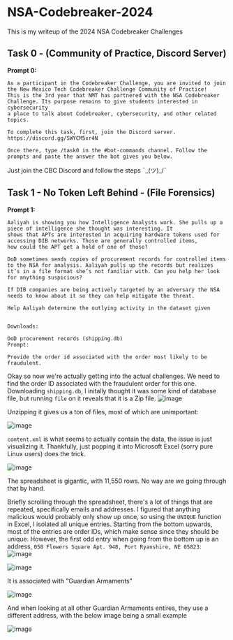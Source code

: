 # NSA-Codebreaker-2024

This is my writeup of the 2024 NSA Codebreaker Challenges

## Task 0 - (Community of Practice, Discord Server)

**Prompt 0:**

```
As a participant in the Codebreaker Challenge, you are invited to join the New Mexico Tech Codebreaker Challenge Community of Practice!
This is the 3rd year that NMT has partnered with the NSA Codebreaker Challenge. Its purpose remains to give students interested in cybersecurity
a place to talk about Codebreaker, cybersecurity, and other related topics.

To complete this task, first, join the Discord server. https://discord.gg/SWYCM5xr4N

Once there, type /task0 in the #bot-commands channel. Follow the prompts and paste the answer the bot gives you below.
```

Just join the CBC Discord and follow the steps ¯\_(ツ)_/¯

## Task 1 - No Token Left Behind - (File Forensics)

**Prompt 1:**

```
Aaliyah is showing you how Intelligence Analysts work. She pulls up a piece of intelligence she thought was interesting. It
shows that APTs are interested in acquiring hardware tokens used for accessing DIB networks. Those are generally controlled items,
how could the APT get a hold of one of those?

DoD sometimes sends copies of procurement records for controlled items to the NSA for analysis. Aaliyah pulls up the records but realizes
it’s in a file format she’s not familiar with. Can you help her look for anything suspicious?

If DIB companies are being actively targeted by an adversary the NSA needs to know about it so they can help mitigate the threat.

Help Aaliyah determine the outlying activity in the dataset given


Downloads:

DoD procurement records (shipping.db)
Prompt:

Provide the order id associated with the order most likely to be fraudulent.
```

Okay so now we're actually getting into the actual challenges. We need to find the order ID associated with the fraudulent order for this one. Downloading `shipping.db`, I initally thought it was some kind of database file, but running `file` on it reveals that it is a Zip file. 
![image](https://github.com/user-attachments/assets/92c33ad0-5226-4ad3-b326-d2a3c8a5f2ee)

Unzipping it gives us a ton of files, most of which are unimportant:

![image](https://github.com/user-attachments/assets/f48b6011-a501-4c99-ba98-f0c7d3433bf2)

`content.xml` is what seems to actually contain the data, the issue is just visualizing it. Thankfully, just popping it into Microsoft Excel (sorry pure Linux users) does the trick. 

![image](https://github.com/user-attachments/assets/92056065-5819-4621-8ec0-9ffdd73d5789)

The spreadsheet is gigantic, with 11,550 rows. No way are we going through that by hand. 

Briefly scrolling through the spreadsheet, there's a lot of things that are repeated, specifically emails and addresses. I figured that anything malicious would probably only show up once, so using the `UNIQUE` function in Excel, I isolated all unique entries. Starting from the bottom upwards, most of the entries are order IDs, which make sense since they should be unique. However, the first odd entry when going from the bottom up is an address, `058 Flowers Square Apt. 948, Port Ryanshire, NE 05823`:
![image](https://github.com/user-attachments/assets/953a611d-f720-46ef-ab3a-79676d7936f3)

![image](https://github.com/user-attachments/assets/b8bee599-c93d-4f70-be84-7218605ff687)

It is associated with "Guardian Armaments"

![image](https://github.com/user-attachments/assets/2442407c-9849-4689-ab67-105890b04f90)

And when looking at all other Guardian Armaments entires, they use a different address, with the below image being a small example

![image](https://github.com/user-attachments/assets/990e3852-c2f4-46b4-9e61-09f629b7b70f)




